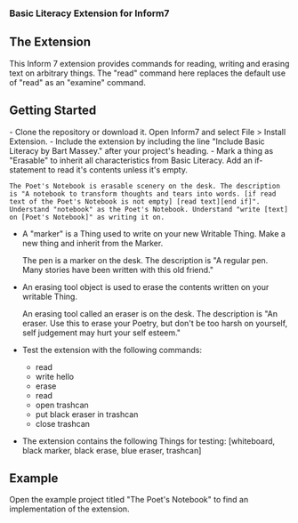 <h3> Basic Literacy Extension for Inform7</h3>

<h2> The Extension </h2>

This Inform 7 extension provides commands for reading, writing and erasing text on arbitrary things. The "read"
command here replaces the default use of "read" as an "examine" command.

<h2> Getting Started </h2>
- Clone the repository or download it. Open Inform7 and select File > Install Extension. 
- Include the extension by including the line "Include Basic Literacy by Bart Massey." after your project's heading.
- Mark a thing as "Erasable" to inherit all characteristics from Basic Literacy. Add an if-statement to read it's contents unless it's empty.
	
	The Poet's Notebook is erasable scenery on the desk. The description is "A notebook to transform thoughts and tears into words. [if read text of the Poet's Notebook is not empty] [read text][end if]". Understand "notebook" as the Poet's Notebook. Understand "write [text] on [Poet's Notebook]" as writing it on.

- A "marker" is a Thing used to write on your new Writable Thing. Make a new thing and inherit from the Marker.

	The pen is a marker on the desk. The description is "A regular pen. Many stories have been written with this old friend."

- An erasing tool object is used to erase the contents written on your writable Thing.
	
	An erasing tool called an eraser is on the desk. The description is "An eraser. Use this to erase your Poetry, but don't be too harsh on yourself, self judgement may hurt your self esteem."

- Test the extension with the following commands:

	- read 
	- write hello 
	- erase 
	- read  
	- open trashcan 
	- put black eraser in trashcan 
	- close trashcan

- The extension contains the following Things for testing: [whiteboard, black marker, black erase, blue eraser, trashcan]

<h2> Example </h2>

Open the example project titled "The Poet's Notebook" to find an implementation of the extension.
